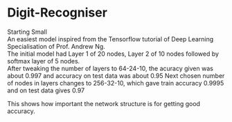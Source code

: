 # Digit-Recogniser
Starting Small <br>
An easiest model inspired from the Tensorflow tutorial of Deep Learning Specialisation of Prof. Andrew Ng. <br>
The initial model had Layer 1 of 20 nodes, Layer 2 of 10 nodes followed by softmax layer of 5 nodes. <br>
After tweaking the number of layers to 64-24-10, the acuracy given was about 0.997 and accuracy on test data was about 0.95
Next chosen number of nodes in layers changes to 256-32-10, which gave train accuracy 0.9995 and on test data gives 0.97

This shows how important the network structure is for getting good accuracy.
